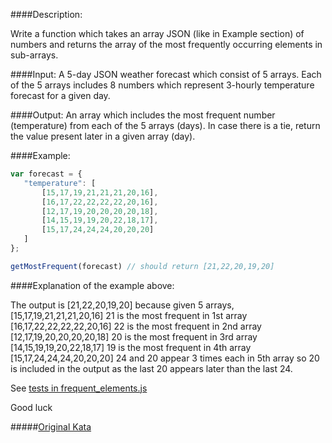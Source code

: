 ####Description:

Write a function which takes an array JSON (like in Example section) of numbers and returns the array of the most frequently occurring elements in sub-arrays.

####Input:
A 5-day JSON weather forecast which consist of 5 arrays. Each of the 5 arrays includes 8 numbers which represent 3-hourly temperature forecast for a given day.

####Output:
An array which includes the most frequent number (temperature) from each of the 5 arrays (days). In case there is a tie, return the value present later in a given array (day).

####Example:

```js
var forecast = {
   "temperature": [
       [15,17,19,21,21,21,20,16],
       [16,17,22,22,22,22,20,16],
       [12,17,19,20,20,20,20,18],
       [14,15,19,19,20,22,18,17],
       [15,17,24,24,24,20,20,20]
   ]
};

getMostFrequent(forecast) // should return [21,22,20,19,20]
```
####Explanation of the example above:

The output is [21,22,20,19,20] because given 5 arrays,
[15,17,19,21,21,21,20,16] 21 is the most frequent in 1st array
[16,17,22,22,22,22,20,16] 22 is the most frequent in 2nd array
[12,17,19,20,20,20,20,18] 20 is the most frequent in 3rd array
[14,15,19,19,20,22,18,17] 19 is the most frequent in 4th array
[15,17,24,24,24,20,20,20] 24 and 20 appear 3 times each in 5th array so 20 is included in the output as the last 20 appears later than the last 24.

See [tests in frequent_elements.js](https://github.com/AlexVvx/code-wars/blob/master/katas/frequent-elements/frequent-elements_test.js)

Good luck

#####[Original Kata](https://www.codewars.com/kata/find-the-most-frequently-occurring-elements-in-arrays)
